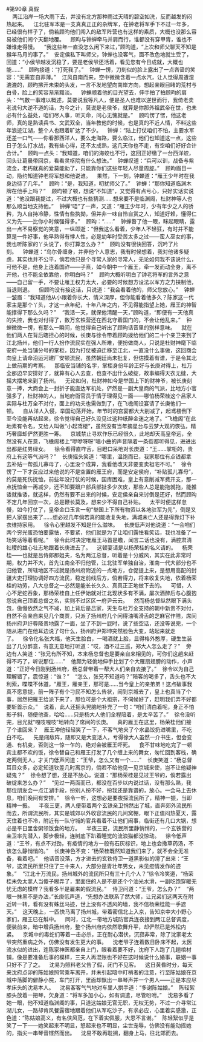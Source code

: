 #第90章 真假<br />    两江沿岸一场大雨下去，并没有北方那种雨过天晴的碧空如洗，反而越发的闷热起来。    江北驻军本是一支真真正正的杂牌军，在钟老将军手下不过一年多，已经很有样子了，倘若顾昀他们闯入的敌军阵营也有这样的素质，大概也没那么容易被他们闹个天翻地覆。    顾昀与钟蝉牵马并肩而行，谁都没有穿甲胄，谁也不嫌谁走得慢。    “我这些年一直没怎么闲下来过，”顾昀道，“上次和师父聊天不知是猴年马月的事了。”    安定侯私下叫师父，钟蝉也没客气，面不改色地就生受了，回道：“小侯爷越发沉稳了，要是老侯爷还活着，看见您有今日成就，大概也能……”    顾昀接道：“打死我了。”    钟蝉一愣，刀刻似的脸上露出了一点吝啬的笑容：“无需妄自菲薄。”    江风自南而来，空中微微含着一点水汽，让人觉得周遭湿漉漉的，顾昀拂开未束的头发，一言不发地望向南岸方向，想起亲眼目睹的荒村与白骨，脸上的笑容渐渐黯淡。    钟蝉顺着他的目光望去，伸手拍了拍顾昀的肩头：“气数一事难以概述，莫要说我等凡人，便是圣人也难以逆世而行，我倚老卖老说句大逆不道的话，为今之计，莫说是老侯爷，就算是你那外祖武帝在世，也未必有什么益处，咱们尽人事，听天命，问心无愧就是。”    顾昀愣了愣，他这老师，真的是熟读兵书、文武双全，当年教他的时候，也是真的不近人情，不料这些年浪迹江湖，整个人也跟着旷达了不少。    钟蝉：“陆上打仗咱们不怕，主要水军还差一口气——你看那西洋人，要么走海路，要么临江，他们也知道这一点，这些日子怎么打水战，我有些心得，还不太成熟，这几天你也不走，有空咱们好好合计合计。”    顾昀一点头：“我知道，咱们的海蛟也不行，这回正好缴了一台西洋蛟，回头让葛晨带回京，看看灵枢院有什么想法。”    钟蝉叹道：“兵可以训，战备与紫流金，老朽就真的爱莫能助了，只能靠你们这些年轻人尽量周旋。”    顾昀眉目一动，隐约知道钟老将军想和他说谁。    果然，下一刻，钟蝉道：“雁王少年时在我身边待了几年。”    顾昀：“是，我知道，叨扰师父了。”    钟蝉：“那你知道临渊木牌在他手上吗？”    顾昀顿了顿，想说“不知道”，又觉得有点亏心，只好实话实说道：“他没跟我提过，不过大概也有些猜测……想来要不是临渊阁，杜财神等人也那么顺当地支持他。”    钟蝉“唔”了一声，又道：“雁王少年时，少有年少之人的骄矜，为人自持冷静，性情有些执拗，但并非一味自怜自赏之人，知道好赖，懂得仁义为先——比你小时候强得多。”    顾昀：“……”    钟蝉瞥了他一眼，眯起眼睛，露出一点不易察觉的笑意，一纵即逝：“但我这么看着，少年人不轻狂，有时并不能算是一件好事，他早熟得有悖人性，必是幼年时受苦太多之过——蛮人巫女的事，我也听陈家的丫头说了，你打算怎么办？”    顾昀没有很快回答，沉吟了片刻。    钟蝉道：“乌尔骨缠身，并非他个人意志，我有时候想着，我对他诸多疑虑，其实也并不公平，倘若他只是个寻常人家的寻常人，无论如何我不该说什么，可他不是，他身上连着国祚——子熹，如今朝中一个雁王，牵一发而动全身，离不开他，也不能全依靠他，你明白吗？”    顾昀大概听明白了钟老将军的言外之意——自己留一手，不要让雁王权力太大，必要的时候想方设法以军方之力挟制他，当退则退。    但顾昀没有接这话，只说道：“我会看着他的，师父您放心。”    钟蝉一皱眉：“我知道他从小跟着你长大，情义深厚，但你能看着他多久？陈家这一代家主是那个丫头，才这一点年纪，十年八年之内，不见得能指望上她，雁王的神智能撑得下那么久吗？”    “我活一天，就保他清醒一天，”顾昀道，“即便有一天他真的失控，我也对付得了，数万玄铁营还在西北守着国门的，不会让他乱来。”    钟蝉微微一愣，有那么一瞬间，他觉得自己听出了顾昀话音里的别样意味。    就在他们两人在背后瞎担心的时候，长庚与徐令带着顾昀拨给他们的二十个亲卫来到了江北扬州，他们一行人扮作流民实在强人所难，便扮做商人，只说是杜财神麾下临安府一处当铺分号的掌柜，因为打仗被迫迁移至江北，一直没什么事做，这回商会向皇上请命沿运河建厂安顿流民，虽然朝廷尚未批复，但估摸着有谱，于是令其北上做前期的考察。    那临安当铺的名字，掌柜身份年龄正好与长庚对得上，杜万全那边早安排好了，就算有心人去查，也查不出什么破绽，故事编得天衣无缝，大摇大摆地来到了扬州。    无论如何，杜财神如今是举国上下的财神爷，被长庚刻意一捧，大商会上一封折子能直达军机处，俨然是一副大皇商的气派，比地方小官强多了，杜财神的人，当地府衙官员于情于理得见一面——哪怕杨荣桂这个吕家人实际与杜万全不对付，面上的功夫也需做到了，在飞檐阁设宴请了长庚他们一顿。    自从洋人入侵，举国动荡开始，年节时的宫宴都大大削减了，起鸢楼倒下至今没能再站起来，徐令觉得自己好久没见过这种纸醉金迷之地了。“飞檐阁”在此地素有令名，又给人叫做“小起鸢楼”，虽然没有当年摘星台与云梦大观的恢弘，精巧奢靡却俨然更胜一筹。    京城禁止寻欢作乐已经很久，此地却天高皇帝远，全然没有人在意，飞檐阁楼上“咿咿呀呀”唱小曲的声音隔着一条街都听得见，进进出出都是红男绿女。    徐令看得直咋舌，目瞪口呆地对长庚道：“王……掌柜的，贵府上有这等气派吗？”    长庚摇头笑道：“哪里，温饱而已，我家那位有点钱都拿去补贴一帮孤儿寡母了，心里没个成算，我看他改天非要变卖祖宅不可。”    徐令愣了一下才反应过来他说的不是空置的雁王府，而是安定侯府，“补贴孤儿寡母”，约莫是死伤抚恤，前些年没打仗的时候，国库困难，皇上有意削减军费开支，那一点抚恤金一再减少，还不知要跟户部兵部扯多少次皮，那些人总是能拖就拖，能推诿就推诿，就这样，仍然有要不出来的时候，安定侯亲自来讨倒是还好，然而顾昀不定几年回京一次，总是鞭长莫及，想来少不得自己补贴。    太平时便这样怠慢，如今打仗了，皇帝金口玉言一句“举国上下所有物资以各地驻军为先”，倒是又把人家摆出来了……想必过几年倘若真的能收复失地，满城未亡人还是得靠灯下补衣维持家用。    徐令心里越发不知是什么滋味。    长庚低声对他说道：“一会咱们两个穷光蛋恐怕要露怯，不要紧，他们就是为了让咱们露怯看笑话，我也准备了一场笑话等着看呢。”    徐令此时决定唯雁王马首是瞻，闻言二话也没有，满腔肃清社稷的雄心壮志地跟着长庚进去了。    这顿宴请是以杨荣桂的名义请的。    杨荣桂——也就是吕侍郎那姐夫，名为两江总督，听着是十分威风，其实在此非常时期，权力并不大，首先江南全不归他管，江北驻军单独自治，淮南一代大部分也不归他管，所辖地区不过就是扬州府附近的一点地方，仓促提上来，是想用高配的封疆大吏打理协调好四方流民，稳定前线后方，倘若得力，将来收复失地，依着杨荣桂的功劳，八大总督之一必然是能长长久久、真真正正地做下去的。    可惜，人心不足蛇吞象，那杨荣桂自上任伊始就对江北现状多有不满，屡次酒醉后与心腹抱怨说自己顶着总督之名，实则不过区区一府尹云云。    然而杨总督纵然眼下满头包，傲慢依然之气不减，加上背后是吕家，天生与杜万全支持的朝中新贵不对付，自然不会亲自来见几个商贾，只派了扬州府几个闲得油嘴滑舌的芝麻官作陪，席间扬州府尹纡尊降贵地露了一面，坐了不到一屁时，说了些空话，还没等说完，一个随从进门在他耳边说了句什么，扬州府尹郑坤突然脸色大变，站起来就走了。    徐令化名张大福，他天生脸白，一喝酒就上脸，显得格外憨厚，硬生生装出了几分醉意，有意无意地打听道：“哎，酒不过三巡，郑大人怎么走了？”    旁边有人笑道：“张兄有所不知，本来杨总督也是要亲自来相见的，可你们这趟来赶得不巧了，听说那位……”    他颇为轻佻地伸手比划了个大雁扇翅膀的动作，小声道：“正好今日刚到扬州府，杨总督带着一帮大人们亲自去接了。”    徐令以为自己理解错了，震惊道：“谁？”    “怎么，张兄不知道吗？”陪客的喝多了，舌头也不大利索，喋喋不休道，“雁王，雁亲王，那可是……当今皇上的亲弟弟！这点破事我真不愿意提，前一阵子有个刁民不知怎么告状，闹到京城去了，皇上也真当了个事，居然把雁王给派下来了，那位可是个大祖宗，不伺候好了，赶明我们弄不好都要斩首示众。”    说着，此人还摇头晃脑地补充了一句：“咱们清白着呢，身正不怕影子斜，随便他查，哈哈……只是杨大人他们全程陪着，是太辛苦了。”    徐令没听完，目光就“嘎吱嘎吱”地转向了席间的长庚。    真的雁王在这里，杨荣桂他们接了个谁回来？    雁王冲他轻轻笑了一下，不客气地夹了个水晶饺扔进嘴里，不吃白不吃。    先是闯敌阵，随即又是大变活人，亏得徐大人虽然一介书生，但会变通、有机变，否则这一惊一乍的，绝对会被雁王吓死。    食不甘味地吃完了一顿宾主都不欢的饭，徐令替自己和雁王打发了几个缠上来的舞女，匆忙回到客栈，确定两侧无人，才关门低声问道：“王爷，怎么又有一个……”    长庚笑道：“杨总督耳目众多，必定知道钦差几时离京的，倘若不给他见一见京城来使，岂不让他疑神疑鬼？”    徐令想了想，还是不放心，说道：“那杨荣桂是见过王爷的，倘若露出破绽来怎么办？”    “见过一两面而已，都没在百步以内说过话，没有那么熟，我那位朋友会一点江湖手段，扮别人扮不好，扮我还是靠谱的，放心。一会马上去休息，咱们晚间有安排。”    徐令一听，这想必是要夜探流民所了，精神一振，当即精神一振。    半夜三更，两人便带着两个玄铁亲卫悄然出了城，直奔郊外流民所而去，所谓流民所，其实是城郊以外收容流民的几间窝棚，眼下正值闷热夏天，露天住着也不冷，附近有一队守城的官兵看着不让他们闹事，临街还有几口大锅，想必是平日里舍粥领饭食的地方。    半夜三更，流民所里静悄悄的，一个玄铁营的亲卫率先潜入，脚步极轻，连树底下趴着睡觉的流浪猫都没惊动。    徐令低声道：“王爷，有点不对劲，有疫情的地方一般有石灰标识，地上也会撒草药汤，不该怎么静悄悄的。”    长庚神色不变：“杨荣桂既然知道我们来了，就不会全无准备，看着吧。”    他话音没落，方才进去的玄铁侍卫一道黑影似的滑了出来：“王爷，这流民所里只住了三十来人，大部分是青壮年男女，未见疫情发作的迹象。”    “江北十万流民，扬州城外的流民所只有三十几个人？”徐令冷笑道，“杨荣桂未免太拿人当傻子糊弄了，里面住的人是不是还个个油光水滑，一副吃饱穿暖无忧无虑的模样？我看多半是雇来的假流民。”    侍卫问道：“王爷，怎么办？”    “两眼一抹黑不是办法，”长庚低声道，“先想办法联系了然大师，让兄弟们这两天在附近转一转，看有没有蛛丝马迹，世上没有不透风的墙，我不信杨荣桂能一手遮天。”    这天晚上，一匹快马离了扬州城，带着密信北上入京，告知京中大小野心家们，雁王已在斛中。    同时，江北一带地方城防官兵连夜接到两江总督调度，便装前来，暗中增兵扬州府，整个扬州府内依然歌舞升平，却俨然已是外松内紧。    京城中的毒蛇们等着一击必杀，正在耐心潜伏，沉寂非常，除了沈家老太爷突然重病之外，仿佛没有发生更大的事。    沈老爷子连着数日卧床不起，太医流水似的进出，连陈家神医都亲自上门，眼看着要不好，沈府下人跑了几趟棺材铺，像是要准备后事的模样，三夫人再混账也不好在这时候说什么婚事，联姻一事只好不了了之。    沈易为照料老父告了假，闭门不见客。    这日黄昏时分，每天来沈府点卯的陈姑娘照常乘车离开，并未引起暗中盯梢者的注意，行至陈姑娘在京城中落脚的僻静小院，车门打开，里面却飘出一串琴声并一个男人——正是本应尽孝床头的沈易本人。    沈易客客气气地对车里人拱手道：“多谢陈姑娘。”    陈轻絮膝头放着一把琴，欠身道：“将军多加小心，如有调遣，尽管吩咐。”    沈易多看了她一眼，他不知道临渊阁的事，只道这姑娘无官无职，无权无势，不过一介寻常江湖儿女，一路却肯风餐露宿地跟着他们从军吃沙子，有求必应，心里着实感激，正色道：“陈姑娘高义，有名侠风范，在下着实佩服，大恩不言谢。”    陈轻絮似乎是笑了一下——她笑起来不明显，怒起来也不明显，尘世宠辱，仿佛没有能动摇她的，指尖一串琴音铿然而出。    沈易不敢再耽搁，翻身上马，往北郊而去。
